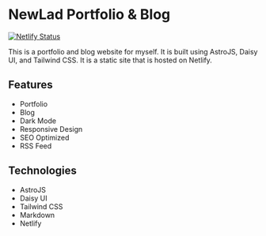 # NewLad Portfolio & Blog
[![Netlify Status](https://api.netlify.com/api/v1/badges/f5031226-f258-49e6-a398-2a73d211512b/deploy-status)](https://app.netlify.com/sites/thenewlad/deploys)

This is a portfolio and blog website for myself. It is built using AstroJS, Daisy UI, and Tailwind CSS. It is a static site that is hosted on Netlify.

## Features
- Portfolio
- Blog
- Dark Mode
- Responsive Design
- SEO Optimized
- RSS Feed

## Technologies
- AstroJS
- Daisy UI
- Tailwind CSS
- Markdown
- Netlify

